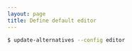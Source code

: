 ```yaml
---
layout: page
title: Define default editor
---
```


```bash
$ update-alternatives --config editor
```